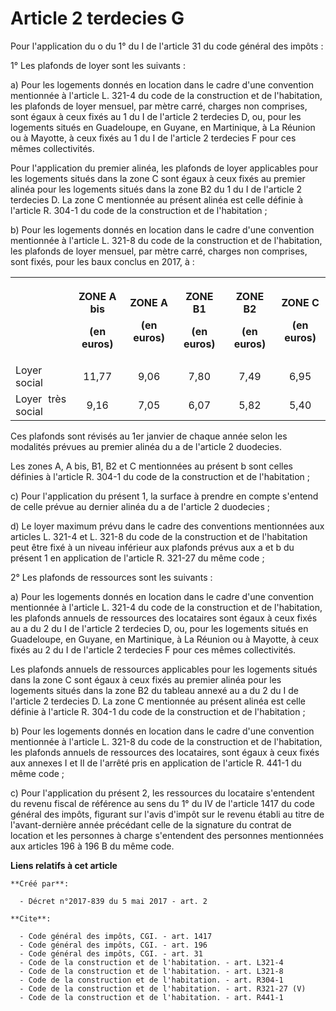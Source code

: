 # Article 2 terdecies G

Pour l'application du o du 1° du I de l'article 31 du code général des impôts : 

1° Les plafonds de loyer sont les suivants : 

a) Pour les logements donnés en location dans le cadre d'une convention mentionnée à l'article L. 321-4 du code de la
construction et de l'habitation, les plafonds de loyer mensuel, par mètre carré, charges non comprises, sont égaux à ceux
fixés au 1 du I de l'article 2 terdecies D, ou, pour les logements situés en Guadeloupe, en Guyane, en Martinique, à La
Réunion ou à Mayotte, à ceux fixés au 1 du I de l'article 2 terdecies F pour ces mêmes collectivités. 

Pour l'application du premier alinéa, les plafonds de loyer applicables pour les logements situés dans la zone C sont égaux à
ceux fixés au premier alinéa pour les logements situés dans la zone B2 du 1 du I de l'article 2 terdecies D. La zone C
mentionnée au présent alinéa est celle définie à l'article R. 304-1 du code de la construction et de l'habitation ; 

b) Pour les logements donnés en location dans le cadre d'une convention mentionnée à l'article L. 321-8 du code de la
construction et de l'habitation, les plafonds de loyer mensuel, par mètre carré, charges non comprises, sont fixés, pour les
baux conclus en 2017, à : 

<table>
  <tbody>
    <tr>
      <th>
      </th><th>

ZONE A bis 

(en euros) </th>
      <th>

ZONE A 

(en euros) </th>
      <th>

ZONE B1 

(en euros) </th>
      <th>

ZONE B2 

(en euros) </th>
      <th>

ZONE C 

(en euros) </th>
    </tr>
    <tr>
      <td align="justify">Loyer social </td>
      <td align="center">11,77 </td>
      <td align="center">9,06 </td>
      <td align="center">7,80 </td>
      <td align="center">7,49 </td>
      <td align="center">6,95 </td>
    </tr>
    <tr>
      <td align="justify">Loyer très social </td>
      <td align="center">9,16 </td>
      <td align="center">7,05 </td>
      <td align="center">6,07 </td>
      <td align="center">5,82 </td>
      <td align="center">5,40 </td>
    </tr>
  </tbody>
</table>

Ces plafonds sont révisés au 1er janvier de chaque année selon les modalités prévues au premier alinéa du a de l'article 2
duodecies. 

Les zones A, A bis, B1, B2 et C mentionnées au présent b sont celles définies à l'article R. 304-1 du code de la construction
et de l'habitation ; 

c) Pour l'application du présent 1, la surface à prendre en compte s'entend de celle prévue au dernier alinéa du a de
l'article 2 duodecies ; 

d) Le loyer maximum prévu dans le cadre des conventions mentionnées aux articles L. 321-4 et L. 321-8 du code de la
construction et de l'habitation peut être fixé à un niveau inférieur aux plafonds prévus aux a et b du présent 1 en
application de l'article R. 321-27 du même code ; 

2° Les plafonds de ressources sont les suivants : 

a) Pour les logements donnés en location dans le cadre d'une convention mentionnée à l'article L. 321-4 du code de la
construction et de l'habitation, les plafonds annuels de ressources des locataires sont égaux à ceux fixés au a du 2 du I de
l'article 2 terdecies D, ou, pour les logements situés en Guadeloupe, en Guyane, en Martinique, à La Réunion ou à Mayotte, à
ceux fixés au 2 du I de l'article 2 terdecies F pour ces mêmes collectivités. 

Les plafonds annuels de ressources applicables pour les logements situés dans la zone C sont égaux à ceux fixés au premier
alinéa pour les logements situés dans la zone B2 du tableau annexé au a du 2 du I de l'article 2 terdecies D. La zone C
mentionnée au présent alinéa est celle définie à l'article R. 304-1 du code de la construction et de l'habitation ; 

b) Pour les logements donnés en location dans le cadre d'une convention mentionnée à l'article L. 321-8 du code de la
construction et de l'habitation, les plafonds annuels de ressources des locataires, sont égaux à ceux fixés aux annexes I et
II de l'arrêté pris en application de l'article R. 441-1 du même code ; 

c) Pour l'application du présent 2, les ressources du locataire s'entendent du revenu fiscal de référence au sens du 1° du IV
de l'article 1417 du code général des impôts, figurant sur l'avis d'impôt sur le revenu établi au titre de l'avant-dernière
année précédant celle de la signature du contrat de location et les personnes à charge s'entendent des personnes mentionnées
aux articles 196 à 196 B du même code.

**Liens relatifs à cet article**

	**Créé par**:

	  - Décret n°2017-839 du 5 mai 2017 - art. 2

	**Cite**:

	  - Code général des impôts, CGI. - art. 1417
	  - Code général des impôts, CGI. - art. 196
	  - Code général des impôts, CGI. - art. 31
	  - Code de la construction et de l'habitation. - art. L321-4
	  - Code de la construction et de l'habitation. - art. L321-8
	  - Code de la construction et de l'habitation. - art. R304-1
	  - Code de la construction et de l'habitation. - art. R321-27 (V)
	  - Code de la construction et de l'habitation. - art. R441-1
